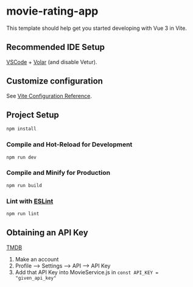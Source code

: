 # movie-rating-app

This template should help get you started developing with Vue 3 in Vite.

## Recommended IDE Setup

[VSCode](https://code.visualstudio.com/) + [Volar](https://marketplace.visualstudio.com/items?itemName=Vue.volar) (and disable Vetur).

## Customize configuration

See [Vite Configuration Reference](https://vite.dev/config/).

## Project Setup

```sh
npm install
```

### Compile and Hot-Reload for Development

```sh
npm run dev
```

### Compile and Minify for Production

```sh
npm run build
```

### Lint with [ESLint](https://eslint.org/)

```sh
npm run lint
```

## Obtaining an API Key 

[TMDB](https://www.themoviedb.org/?language=en-CA) 
1. Make an account
2. Profile --> Settings --> API --> API Key
3. Add that API Key into MovieService.js in ``` const API_KEY = "given_api_key"   ```

